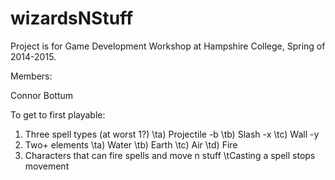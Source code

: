 # wizardsNStuff

Project is for Game Development Workshop at Hampshire College, Spring of 2014-2015. 

Members:

Connor Bottum


To get to first playable:
1) Three spell types (at worst 1?)
	\ta) Projectile -b
	\tb) Slash -x 
	\tc) Wall -y
2) Two+ elements
	\ta) Water
	\tb) Earth
	\tc) Air
	\td) Fire
3) Characters that can fire spells and move n stuff
	\tCasting a spell stops movement